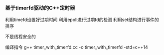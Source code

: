 ### 基于timerfd驱动的C++定时器 
利用timefd设置好过期时间
利用epoll进行过期fd的检测
利用set结构进行事件的排序

不是线程安全的

编译指令
g++ timer_with_timerfd.cc -o timer_with_timerfd -std=c++14